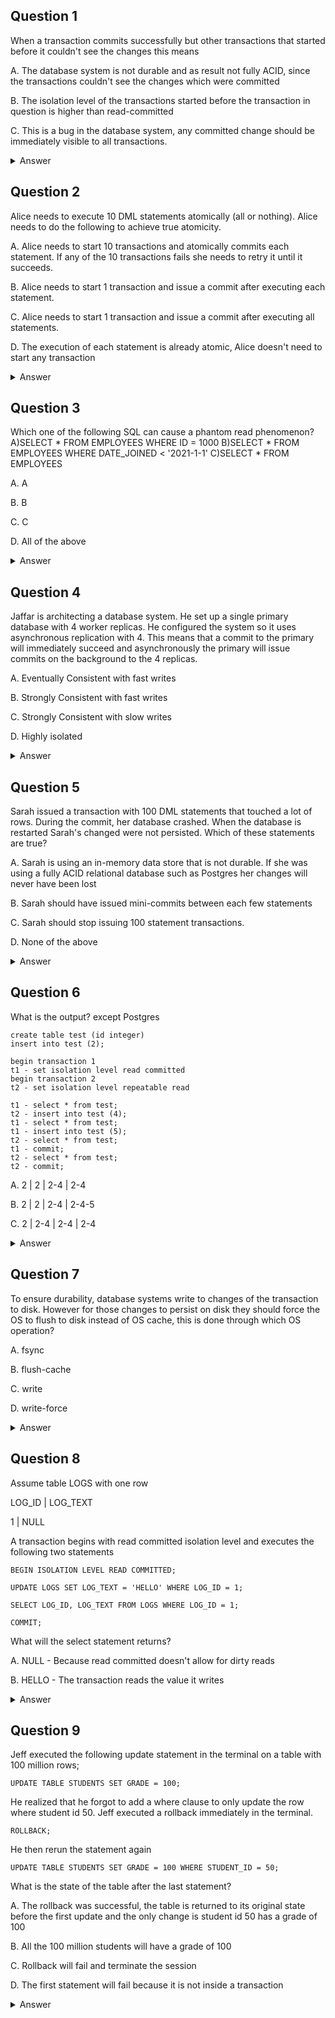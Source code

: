 ## Question 1

When a transaction commits successfully but other transactions that started before it couldn't see the changes this means

A. The database system is not durable and as result not fully ACID, since the transactions couldn't see the changes which were committed

B. The isolation level of the transactions started before the transaction in question is higher than read-committed

C. This is a bug in the database system, any committed change should be immediately visible to all transactions.

<details>

<summary>Answer</summary>

```
B

Any transaction started before with a repeatable read isolation level or higher means that it will not pick up committed 
reads by design. However transactions started after will see all committed changes
```

</details>

## Question 2

Alice needs to execute 10 DML statements atomically (all or nothing). Alice needs to do the following to achieve true atomicity.

A. Alice needs to start 10 transactions and atomically commits each statement. If any of the 10 transactions fails she needs to retry it until it succeeds.

B. Alice needs to start 1 transaction and issue a commit after executing each statement. 

C. Alice needs to start 1 transaction and issue a commit after executing all statements.

D. The execution of each statement is already atomic, Alice doesn't need to start any transaction

<details>

<summary>Answer</summary>

```
C

The commit at the end will flush the WAL changes and as a result we will either get a success if the write happened or 
failure if anything went wrong. If the power went off before the commit we won't get any change, if the power went off 
right after the commit we will get the correct result. If the power went out during the commit the database will restart 
and detect the the half/commit state and rollback all changes. If any failure happens during an execution of one of the 
statements the DB will rollback the transaction and all the changes.
```

</details>

## Question 3

Which one of the following SQL can cause a phantom read phenomenon?
A)SELECT * FROM EMPLOYEES WHERE ID = 1000
B)SELECT * FROM EMPLOYEES WHERE DATE_JOINED < '2021-1-1'
C)SELECT * FROM EMPLOYEES


A. A

B. B

C. C

D. All of the above

<details>

<summary>Answer</summary>

```
D

Depending on the isolation level of the reading transaction but all of these queries if repeated can give an additional 
result. ID = 1000 might not exist but some other transaction might have inserted it New employees might have joined 
before this date and results might show up. And unbounded query (no where clause) will show any new row that is inserted to the table
```

</details>

## Question 4

Jaffar is architecting a database system. He set up a single primary database with 4 worker replicas. He configured the 
system so it uses asynchronous replication with 4. This means that a commit to the primary will immediately succeed and 
asynchronously the primary will issue commits on the background to the 4 replicas.

A. Eventually Consistent with fast writes

B. Strongly Consistent with fast writes

C. Strongly Consistent with slow writes

D. Highly isolated 

<details>

<summary>Answer</summary>

```
A

Correct, while writes are faster since the only commit we need to wait for are the primary's however there will be reads 
of off the worker nodes that will mismatch with the primary node. Thus the system will have eventual consistency or perhaps weaker than that.
```

</details>

## Question 5

Sarah issued a transaction with 100 DML statements that touched a lot of rows. During the commit, her database crashed.
When the database is restarted Sarah's changed were not persisted. Which of these statements are true? 

A. Sarah is using an in-memory data store that is not durable. If she was using a fully ACID relational database such as Postgres her changes will never have been lost

B. Sarah should have issued mini-commits between each few statements

C. Sarah should stop issuing 100 statement transactions.

D. None of the above

<details>

<summary>Answer</summary>

```
D

Since the crash happened during the commit the database cannot guarantee durability. The system is durable only when the 
commit is successful( the data is fully written to disk). That is why commit speeds are critical, the faster you can 
commit the lower the chances of such corruption.
```

</details>

## Question 6

What is the output? except Postgres

```
create table test (id integer)
insert into test (2);

begin transaction 1
t1 - set isolation level read committed
begin transaction 2
t2 - set isolation level repeatable read

t1 - select * from test;
t2 - insert into test (4);
t1 - select * from test;
t1 - insert into test (5);
t2 - select * from test;
t1 - commit;
t2 - select * from test;
t2 - commit;
```

A. 2 | 2 | 2-4 | 2-4

B. 2 | 2 | 2-4 | 2-4-5

C. 2 | 2-4 | 2-4 | 2-4

<details>

<summary>Answer</summary>

```
B

This answer is correct in all platforms except Postgres. Repeatable read isolation level only guarantees if you read a 
value that value will remain unchanged. This however doesn't apply to phantom reads, the 5 that was commited, was never 
read by the transaction as a result it will show up. Postgres repeatable read however is implemented as snapshot 
isolation so it doesn't allow for phantom reads.
```

</details>

## Question 7

To ensure durability, database systems write to changes of the transaction to disk. However for those changes to persist 
on disk they should force the OS to flush to disk instead of OS cache, this is done through which OS operation?

A. fsync

B. flush-cache

C. write

D. write-force

<details>

<summary>Answer</summary>

```
A
```

</details>

## Question 8

Assume table LOGS with one row

LOG_ID | LOG_TEXT

1             |        NULL


A transaction begins with read committed isolation level and executes the following two statements

```
BEGIN ISOLATION LEVEL READ COMMITTED;

UPDATE LOGS SET LOG_TEXT = 'HELLO' WHERE LOG_ID = 1;

SELECT LOG_ID, LOG_TEXT FROM LOGS WHERE LOG_ID = 1;

COMMIT;
```

What will the select statement returns?

A. NULL - Because read committed doesn't allow for dirty reads

B. HELLO - The transaction reads the value it writes

<details>

<summary>Answer</summary>

```
B

Correct, the transaction will always see the changes it makes regardless of the isolation level. 
Isolation level only applies to other concurrent transactions
```

</details>

## Question 9

Jeff executed the following update statement in the terminal on a table with 100 million rows;

`UPDATE TABLE STUDENTS SET GRADE = 100;`

He realized that he forgot to add a where clause to only update the row where student id 50. Jeff  executed a rollback immediately in the terminal.

`ROLLBACK;`

He then rerun the statement again

`UPDATE TABLE STUDENTS SET GRADE = 100 WHERE STUDENT_ID = 50;`

What is the state of the table after the last statement?

A. The rollback was successful, the table is returned to its original state before the first update and the only change is student id 50 has a grade of 100

B. All the 100 million students will have a grade of 100

C. Rollback will fail and terminate the session

D. The first statement will fail because it is not inside a transaction

<details>

<summary>Answer</summary>

```
B

Correct. Because the statement was not executed in a transaction, the database will wrap it in its own transaction and 
commit immediately. Calling rollback after the fact won't do anything since the transaction was committed. The rollback 
might say "success" but nothing will happen since there isn't anything to rollback. The 3rd statement will try to update 
the student with ID 50 which already have a grade 100.
```

</details>
